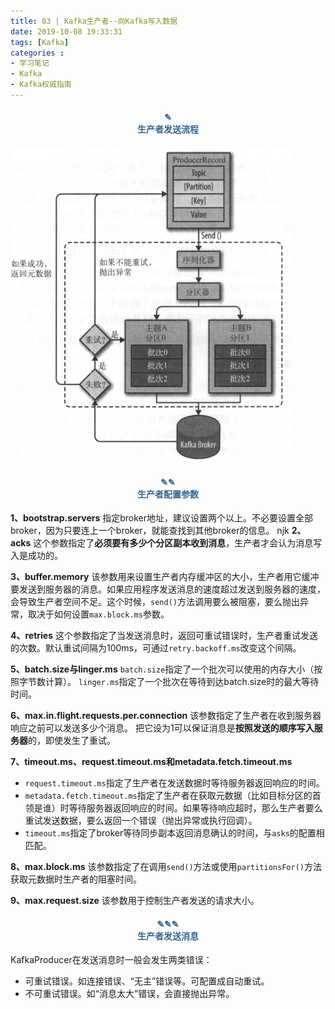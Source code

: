 ```yaml
---
title: 03 | Kafka生产者--向Kafka写入数据
date: 2019-10-08 19:33:31
tags: [Kafka]
categories :
- 学习笔记
- Kafka
- Kafka权威指南
---
```


#### <center><font color = "#36648B">✎</font><br/><font color = "#36648B">生产者发送流程</font></center>

![](Kafka权威指南_03_Kafka生产者--向Kafka写入数据\发送消息流程.png)

#### <center><font color = "#36648B">✎✎</font><br/><font color = "#36648B">生产者配置参数</font></center>
**1、bootstrap.servers**
指定broker地址，建议设置两个以上。不必要设置全部broker，因为只要连上一个broker，就能查找到其他broker的信息。
njk
**2、acks**
这个参数指定了**必须要有多少个分区副本收到消息**，生产者才会认为消息写入是成功的。

**3、buffer.memory**
该参数用来设置生产者内存缓冲区的大小，生产者用它缓冲要发送到服务器的消息。如果应用程序发送消息的速度超过发送到服务器的速度，会导致生产者空间不足。这个时候，`send()`方法调用要么被阻塞，要么抛出异常，取决于如何设置`max.block.ms`参数。

**4、retries**
这个参数指定了当发送消息时，返回可重试错误时，生产者重试发送的次数。默认重试间隔为100ms，可通过`retry.backoff.ms`改变这个间隔。

**5、batch.size与linger.ms**
`batch.size`指定了一个批次可以使用的内存大小（按照字节数计算）。
`linger.ms`指定了一个批次在等待到达batch.size时的最大等待时间。

**6、max.in.flight.requests.per.connection**
该参数指定了生产者在收到服务器响应之前可以发送多少个消息。
把它设为1可以保证消息是**按照发送的顺序写入服务器**的，即使发生了重试。

**7、timeout.ms、request.timeout.ms和metadata.fetch.timeout.ms**
- `request.timeout.ms`指定了生产者在发送数据时等待服务器返回响应的时间。
- `metadata.fetch.timeout.ms`指定了生产者在获取元数据（比如目标分区的首领是谁）时等待服务器返回响应的时间。如果等待响应超时，那么生产者要么重试发送数据，要么返回一个错误（抛出异常或执行回调）。
- `timeout.ms`指定了broker等待同步副本返回消息确认的时间，与`asks`的配置相匹配。

**8、max.block.ms**
该参数指定了在调用`send()`方法或使用`partitionsFor()`方法获取元数据时生产者的阻塞时间。

**9、max.request.size**
该参数用于控制生产者发送的请求大小。

#### <center><font color = "#36648B">✎✎✎</font><br/><font color = "#36648B">生产者发送消息</font></center>
KafkaProducer在发送消息时一般会发生两类错误：
- 可重试错误。如连接错误、“无主”错误等。可配置成自动重试。
- 不可重试错误。如“消息太大”错误，会直接抛出异常。






